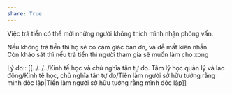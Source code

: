 ```yaml
---  
share: True  
---  
```

Việc trả tiền có thể mời những người không thích mình nhận phỏng vấn.   
  
  
Nếu không trả tiền thì họ sẽ có cảm giác ban ơn, và dễ mất kiên nhẫn  
Còn khảo sát thì nếu trả tiền thì người tham gia sẽ muốn làm cho xong  
  
Lý do:: [[../../../Kinh tế học và chủ nghĩa tân tự do. Tâm lý học quản lý và lao động/Kinh tế học, chủ nghĩa tân tự do/Tiền làm người sở hữu tưởng rằng mình độc lập|Tiền làm người sở hữu tưởng rằng mình độc lập]]